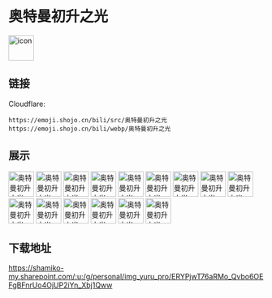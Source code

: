 # 奥特曼初升之光
<img src="https://emoji.shojo.cn/bili/src/奥特曼初升之光/icon.png" width="50" height="50" alt="icon">

## 链接
Cloudflare:
```
https://emoji.shojo.cn/bili/src/奥特曼初升之光
https://emoji.shojo.cn/bili/webp/奥特曼初升之光
```
## 展示
<img src="https://emoji.shojo.cn/bili/src/奥特曼初升之光/奥特曼初升之光-salute.png" width="50" height="50" alt="奥特曼初升之光-salute">
<img src="https://emoji.shojo.cn/bili/src/奥特曼初升之光/奥特曼初升之光-不愧是我.png" width="50" height="50" alt="奥特曼初升之光-不愧是我">
<img src="https://emoji.shojo.cn/bili/src/奥特曼初升之光/奥特曼初升之光-大声呼喊.png" width="50" height="50" alt="奥特曼初升之光-大声呼喊">
<img src="https://emoji.shojo.cn/bili/src/奥特曼初升之光/奥特曼初升之光-给我投币.png" width="50" height="50" alt="奥特曼初升之光-给我投币">
<img src="https://emoji.shojo.cn/bili/src/奥特曼初升之光/奥特曼初升之光-好耶.png" width="50" height="50" alt="奥特曼初升之光-好耶">
<img src="https://emoji.shojo.cn/bili/src/奥特曼初升之光/奥特曼初升之光-夸我.png" width="50" height="50" alt="奥特曼初升之光-夸我">
<img src="https://emoji.shojo.cn/bili/src/奥特曼初升之光/奥特曼初升之光-愣住.png" width="50" height="50" alt="奥特曼初升之光-愣住">
<img src="https://emoji.shojo.cn/bili/src/奥特曼初升之光/奥特曼初升之光-两万年.png" width="50" height="50" alt="奥特曼初升之光-两万年">
<img src="https://emoji.shojo.cn/bili/src/奥特曼初升之光/奥特曼初升之光-哦斯.png" width="50" height="50" alt="奥特曼初升之光-哦斯">
<img src="https://emoji.shojo.cn/bili/src/奥特曼初升之光/奥特曼初升之光-失忆.png" width="50" height="50" alt="奥特曼初升之光-失忆">
<img src="https://emoji.shojo.cn/bili/src/奥特曼初升之光/奥特曼初升之光-为你点赞.png" width="50" height="50" alt="奥特曼初升之光-为你点赞">
<img src="https://emoji.shojo.cn/bili/src/奥特曼初升之光/奥特曼初升之光-我不服.png" width="50" height="50" alt="奥特曼初升之光-我不服">
<img src="https://emoji.shojo.cn/bili/src/奥特曼初升之光/奥特曼初升之光-嘻嘻.png" width="50" height="50" alt="奥特曼初升之光-嘻嘻">
<img src="https://emoji.shojo.cn/bili/src/奥特曼初升之光/奥特曼初升之光-吓死.png" width="50" height="50" alt="奥特曼初升之光-吓死">
<img src="https://emoji.shojo.cn/bili/src/奥特曼初升之光/奥特曼初升之光-指定能行.png" width="50" height="50" alt="奥特曼初升之光-指定能行">

## 下载地址

https://shamiko-my.sharepoint.com/:u:/g/personal/img_yuru_pro/ERYPjwT76aRMo_Qvbo6OEFgBFnrUo4OjUP2iYn_Xbj1Qww